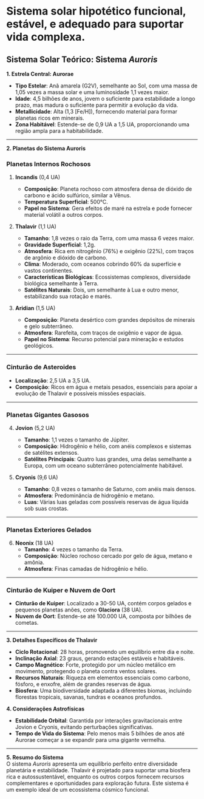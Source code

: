 # Sistema solar hipotético funcional, estável, e adequado para suportar vida complexa. 

## Sistema Solar Teórico: Sistema *Auroris*

**1. Estrela Central: Aurorae**  
- **Tipo Estelar**: Anã amarela (G2V), semelhante ao Sol, com uma massa de 1,05 vezes a massa solar e uma luminosidade 1,1 vezes maior.  
- **Idade**: 4,5 bilhões de anos, jovem o suficiente para estabilidade a longo prazo, mas madura o suficiente para permitir a evolução da vida.  
- **Metallicidade**: Alta (1,3 [Fe/H]), fornecendo material para formar planetas ricos em minerais.  
- **Zona Habitável**: Estende-se de 0,9 UA a 1,5 UA, proporcionando uma região ampla para a habitabilidade.  

---

**2. Planetas do Sistema Auroris**  

### **Planetas Internos Rochosos**  
1. **Incandis** (0,4 UA)  
   - **Composição**: Planeta rochoso com atmosfera densa de dióxido de carbono e ácido sulfúrico, similar a Vênus.  
   - **Temperatura Superficial**: 500°C.  
   - **Papel no Sistema**: Gera efeitos de maré na estrela e pode fornecer material volátil a outros corpos.  

2. **Thalavir** (1,1 UA)  
   - **Tamanho**: 1,8 vezes o raio da Terra, com uma massa 6 vezes maior.  
   - **Gravidade Superficial**: 1,2g.  
   - **Atmosfera**: Rica em nitrogênio (76%) e oxigênio (22%), com traços de argônio e dióxido de carbono.  
   - **Clima**: Moderado, com oceanos cobrindo 60% da superfície e vastos continentes.  
   - **Características Biológicas**: Ecossistemas complexos, diversidade biológica semelhante à Terra.  
   - **Satélites Naturais**: Dois, um semelhante à Lua e outro menor, estabilizando sua rotação e marés.  

3. **Aridian** (1,5 UA)  
   - **Composição**: Planeta desértico com grandes depósitos de minerais e gelo subterrâneo.  
   - **Atmosfera**: Rarefeita, com traços de oxigênio e vapor de água.  
   - **Papel no Sistema**: Recurso potencial para mineração e estudos geológicos.  

---

### **Cinturão de Asteroides**  
- **Localização**: 2,5 UA a 3,5 UA.  
- **Composição**: Ricos em água e metais pesados, essenciais para apoiar a evolução de Thalavir e possíveis missões espaciais.

---

### **Planetas Gigantes Gasosos**  
4. **Jovion** (5,2 UA)  
   - **Tamanho**: 1,1 vezes o tamanho de Júpiter.  
   - **Composição**: Hidrogênio e hélio, com anéis complexos e sistemas de satélites extensos.  
   - **Satélites Principais**: Quatro luas grandes, uma delas semelhante a Europa, com um oceano subterrâneo potencialmente habitável.  

5. **Cryonis** (9,6 UA)  
   - **Tamanho**: 0,8 vezes o tamanho de Saturno, com anéis mais densos.  
   - **Atmosfera**: Predominância de hidrogênio e metano.  
   - **Luas**: Várias luas geladas com possíveis reservas de água líquida sob suas crostas.  

---

### **Planetas Exteriores Gelados**  
6. **Neonix** (18 UA)  
   - **Tamanho**: 4 vezes o tamanho da Terra.  
   - **Composição**: Núcleo rochoso cercado por gelo de água, metano e amônia.  
   - **Atmosfera**: Finas camadas de hidrogênio e hélio.  

---

### **Cinturão de Kuiper e Nuvem de Oort**  
- **Cinturão de Kuiper**: Localizado a 30-50 UA, contém corpos gelados e pequenos planetas anões, como **Glaciora** (38 UA).  
- **Nuvem de Oort**: Estende-se até 100.000 UA, composta por bilhões de cometas.  

---

**3. Detalhes Específicos de Thalavir**  

- **Ciclo Rotacional**: 28 horas, promovendo um equilíbrio entre dia e noite.  
- **Inclinação Axial**: 23 graus, gerando estações estáveis e habitáveis.  
- **Campo Magnético**: Forte, protegido por um núcleo metálico em movimento, protegendo o planeta contra ventos solares.  
- **Recursos Naturais**: Riqueza em elementos essenciais como carbono, fósforo, e enxofre, além de grandes reservas de água.  
- **Biosfera**: Uma biodiversidade adaptada a diferentes biomas, incluindo florestas tropicais, savanas, tundras e oceanos profundos.  

**4. Considerações Astrofísicas**  
- **Estabilidade Orbital**: Garantida por interações gravitacionais entre Jovion e Cryonis, evitando perturbações significativas.  
- **Tempo de Vida do Sistema**: Pelo menos mais 5 bilhões de anos até Aurorae começar a se expandir para uma gigante vermelha.  

---

**5. Resumo do Sistema**  
O sistema *Auroris* apresenta um equilíbrio perfeito entre diversidade planetária e estabilidade. Thalavir é projetado para suportar uma biosfera rica e autossustentável, enquanto os outros corpos fornecem recursos complementares e oportunidades para exploração futura. Este sistema é um exemplo ideal de um ecossistema cósmico funcional.